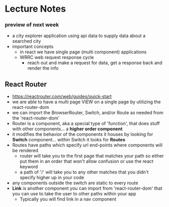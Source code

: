 # Lecture Notes

### preview of next week
- a city explorer application using api data to supply data about a searched city
- important concepts
  - in react we have single page (multi component) applications
  - WRRC web request response cycle
    - reach out and make a request for data, get a response back and render the info

## React Router
- https://reactrouter.com/web/guides/quick-start
- we are able to have a multi page VIEW on a single page by utilizing the react-router-dom
- we can import the BrowserRouter, Switch, and/or Route as needed from the 'react-router-dom'
- Router is a component, aka a special type of 'function', that does stuff with other components... a **higher order component** 
- it modifies the behavior of the components it houses by looking for **Switch** component... within Switch it looks for **Routes**
- Routes have paths which specify url end-points where components will be rendered
  - router will take you to the first page that matches your path so either put them in an order that won't allow confusion or use the react keyword
  - a path of '/' will take you to any other matches that you didn't specify higher up in your code
- any components outside the switch are static to every route
- **Link** is another component you can import from 'react-router-dom' that you can use to take the user to other paths within your app
  - Typically you will find link in a nav component
